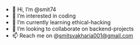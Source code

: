 - 👋 Hi, I’m @smit74
- 👀 I’m interested in coding
- 🌱 I’m currently learning ethical-hacking
- 💞️ I’m looking to collaborate on backend-projects
- 📫 Reach me on @smitsvakharia001@gmail.com

<!---
smit74/smit74 is a ✨ special ✨ repository because its `README.md` (this file) appears on your GitHub profile.
You can click the Preview link to take a look at your changes.
--->
